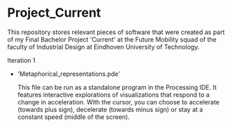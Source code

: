 # Project_Current
This repository stores relevant pieces of software that were created as part of my Final Bachelor Project 'Current' at the Future Mobility squad of the faculty of Industrial Design at Eindhoven University of Technology.

Iteration 1
  - 'Metaphorical_representations.pde'
  
    This file can be run as a standalone program in the Processing IDE. It features interactive explorations of visualizations that respond to a change in acceleration.     With the cursor, you can choose to accelerate (towards plus sign), decelerate (towards minus sign) or stay at a constant speed (middle of the screen).
    
 
